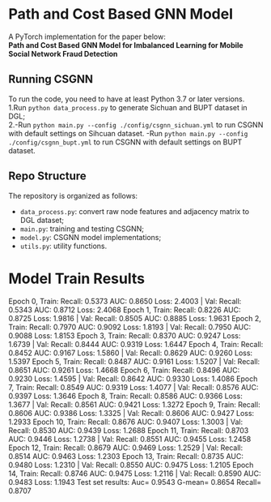 # Path and Cost Based GNN Model

A PyTorch implementation for the paper below:  
**Path and Cost Based GNN Model for Imbalanced Learning for Mobile Social Network Fraud Detection**

## Running CSGNN

To run the code, you need to have at least Python 3.7 or later versions.  
1.Run `python data_process.py` to generate Sichuan and BUPT dataset in DGL;  
2.-Run `python main.py --config ./config/csgnn_sichuan.yml` to run CSGNN with default settings on Sihcuan dataset.
-Run `python main.py --config ./config/csgnn_bupt.yml` to run CSGNN with default settings on BUPT dataset.   

## Repo Structure
The repository is organized as follows:
- `data_process.py`: convert raw node features and adjacency matrix to DGL dataset;
- `main.py`:  training and testing CSGNN;
- `model.py`: CSGNN model implementations;
- `utils.py`: utility functions.  

# Model Train Results

Epoch 0, Train: Recall: 0.5373 AUC: 0.8650 Loss: 2.4003 | Val: Recall: 0.5343 AUC: 0.8712 Loss: 2.4068 
Epoch 1, Train: Recall: 0.8226 AUC: 0.8725 Loss: 1.9816 | Val: Recall: 0.8505 AUC: 0.8885 Loss: 1.9631 
Epoch 2, Train: Recall: 0.7970 AUC: 0.9092 Loss: 1.8193 | Val: Recall: 0.7950 AUC: 0.9088 Loss: 1.8153 
Epoch 3, Train: Recall: 0.8370 AUC: 0.9247 Loss: 1.6739 | Val: Recall: 0.8444 AUC: 0.9319 Loss: 1.6447 
Epoch 4, Train: Recall: 0.8452 AUC: 0.9167 Loss: 1.5860 | Val: Recall: 0.8629 AUC: 0.9260 Loss: 1.5397 
Epoch 5, Train: Recall: 0.8487 AUC: 0.9161 Loss: 1.5207 | Val: Recall: 0.8651 AUC: 0.9261 Loss: 1.4668 
Epoch 6, Train: Recall: 0.8496 AUC: 0.9230 Loss: 1.4595 | Val: Recall: 0.8642 AUC: 0.9330 Loss: 1.4086 
Epoch 7, Train: Recall: 0.8549 AUC: 0.9319 Loss: 1.4077 | Val: Recall: 0.8576 AUC: 0.9397 Loss: 1.3646 
Epoch 8, Train: Recall: 0.8586 AUC: 0.9366 Loss: 1.3677 | Val: Recall: 0.8561 AUC: 0.9421 Loss: 1.3272 
Epoch 9, Train: Recall: 0.8606 AUC: 0.9386 Loss: 1.3325 | Val: Recall: 0.8606 AUC: 0.9427 Loss: 1.2933 
Epoch 10, Train: Recall: 0.8676 AUC: 0.9407 Loss: 1.3003 | Val: Recall: 0.8530 AUC: 0.9439 Loss: 1.2688 
Epoch 11, Train: Recall: 0.8703 AUC: 0.9446 Loss: 1.2738 | Val: Recall: 0.8551 AUC: 0.9455 Loss: 1.2458 
Epoch 12, Train: Recall: 0.8679 AUC: 0.9469 Loss: 1.2529 | Val: Recall: 0.8514 AUC: 0.9463 Loss: 1.2303 
Epoch 13, Train: Recall: 0.8735 AUC: 0.9480 Loss: 1.2310 | Val: Recall: 0.8550 AUC: 0.9475 Loss: 1.2105 
Epoch 14, Train: Recall: 0.8746 AUC: 0.9475 Loss: 1.2116 | Val: Recall: 0.8590 AUC: 0.9483 Loss: 1.1943 
Test set results: 
Auc= 0.9543 G-mean= 0.8654 Recall= 0.8707